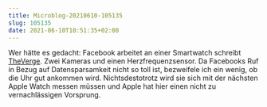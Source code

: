 ```yaml
---
title: Microblog-20210610-105135
slug: 105135
date: 2021-06-10T10:51:35+02:00
---
```


Wer hätte es gedacht: Facebook arbeitet an einer Smartwatch schreibt [TheVerge](https://www.theverge.com/2021/6/9/22526266/facebook-smartwatch-two-cameras-heart-rate-monitor). Zwei Kameras und einen Herzfrequenzsensor. Da Facebooks Ruf in Bezug auf Datensparsamkeit nicht so toll ist, bezweifele ich ein wenig, ob die Uhr gut ankommen wird. Nichtsdestotrotz wird sie sich mit der nächsten Apple Watch messen müssen und Apple hat hier einen nicht zu vernachlässigen Vorsprung.
